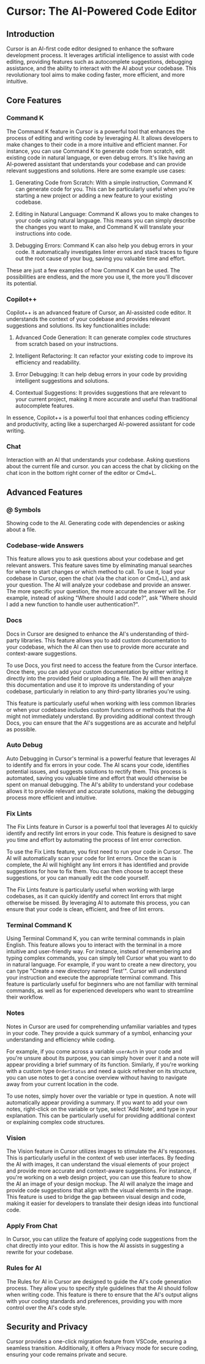 # Cursor: The AI-Powered Code Editor

## Introduction
Cursor is an AI-first code editor designed to enhance the software development process. It leverages artificial intelligence to assist with code editing, providing features such as autocomplete suggestions, debugging assistance, and the ability to interact with the AI about your codebase. This revolutionary tool aims to make coding faster, more efficient, and more intuitive.

## Core Features

### Command K
The Command K feature in Cursor is a powerful tool that enhances the process of editing and writing code by leveraging AI. It allows developers to make changes to their code in a more intuitive and efficient manner. For instance, you can use Command K to generate code from scratch, edit existing code in natural language, or even debug errors. It's like having an AI-powered assistant that understands your codebase and can provide relevant suggestions and solutions. Here are some example use cases:

1. Generating Code from Scratch: With a simple instruction, Command K can generate code for you. This can be particularly useful when you're starting a new project or adding a new feature to your existing codebase.

2. Editing in Natural Language: Command K allows you to make changes to your code using natural language. This means you can simply describe the changes you want to make, and Command K will translate your instructions into code.

3. Debugging Errors: Command K can also help you debug errors in your code. It automatically investigates linter errors and stack traces to figure out the root cause of your bug, saving you valuable time and effort.

These are just a few examples of how Command K can be used. The possibilities are endless, and the more you use it, the more you'll discover its potential.

### Copilot++
Copilot++ is an advanced feature of Cursor, an AI-assisted code editor. It understands the context of your codebase and provides relevant suggestions and solutions. Its key functionalities include:

1. Advanced Code Generation: It can generate complex code structures from scratch based on your instructions.

2. Intelligent Refactoring: It can refactor your existing code to improve its efficiency and readability.

3. Error Debugging: It can help debug errors in your code by providing intelligent suggestions and solutions.

4. Contextual Suggestions: It provides suggestions that are relevant to your current project, making it more accurate and useful than traditional autocomplete features.

In essence, Copilot++ is a powerful tool that enhances coding efficiency and productivity, acting like a supercharged AI-powered assistant for code writing.


### Chat
Interaction with an AI that understands your codebase. Asking questions about the current file and cursor. you can access the chat by clicking on the chat icon in the bottom right corner of the editor or Cmd+L.

## Advanced Features

### @ Symbols
Showing code to the AI. Generating code with dependencies or asking about a file.

### Codebase-wide Answers
This feature allows you to ask questions about your codebase and get relevant answers. This feature saves time by eliminating manual searches for where to start changes or which method to call. To use it, load your codebase in Cursor, open the chat (via the chat icon or Cmd+L), and ask your question. The AI will analyze your codebase and provide an answer. The more specific your question, the more accurate the answer will be. For example, instead of asking "Where should I add code?", ask "Where should I add a new function to handle user authentication?".


### Docs
Docs in Cursor are designed to enhance the AI's understanding of third-party libraries. This feature allows you to add custom documentation to your codebase, which the AI can then use to provide more accurate and context-aware suggestions. 

To use Docs, you first need to access the feature from the Cursor interface. Once there, you can add your custom documentation by either writing it directly into the provided field or uploading a file. The AI will then analyze this documentation and use it to improve its understanding of your codebase, particularly in relation to any third-party libraries you're using.

This feature is particularly useful when working with less common libraries or when your codebase includes custom functions or methods that the AI might not immediately understand. By providing additional context through Docs, you can ensure that the AI's suggestions are as accurate and helpful as possible.

### Auto Debug
Auto Debugging in Cursor's terminal is a powerful feature that leverages AI to identify and fix errors in your code. The AI scans your code, identifies potential issues, and suggests solutions to rectify them. This process is automated, saving you valuable time and effort that would otherwise be spent on manual debugging. The AI's ability to understand your codebase allows it to provide relevant and accurate solutions, making the debugging process more efficient and intuitive.

### Fix Lints
The Fix Lints feature in Cursor is a powerful tool that leverages AI to quickly identify and rectify lint errors in your code. This feature is designed to save you time and effort by automating the process of lint error correction.

To use the Fix Lints feature, you first need to run your code in Cursor. The AI will automatically scan your code for lint errors. Once the scan is complete, the AI will highlight any lint errors it has identified and provide suggestions for how to fix them. You can then choose to accept these suggestions, or you can manually edit the code yourself.

The Fix Lints feature is particularly useful when working with large codebases, as it can quickly identify and correct lint errors that might otherwise be missed. By leveraging AI to automate this process, you can ensure that your code is clean, efficient, and free of lint errors.

### Terminal Command K
Using Terminal Command K, you can write terminal commands in plain English. This feature allows you to interact with the terminal in a more intuitive and user-friendly way. For instance, instead of remembering and typing complex commands, you can simply tell Cursor what you want to do in natural language. For example, if you want to create a new directory, you can type "Create a new directory named 'Test'". Cursor will understand your instruction and execute the appropriate terminal command. This feature is particularly useful for beginners who are not familiar with terminal commands, as well as for experienced developers who want to streamline their workflow.

### Notes
Notes in Cursor are used for comprehending unfamiliar variables and types in your code. They provide a quick summary of a symbol, enhancing your understanding and efficiency while coding. 

For example, if you come across a variable `userAuth` in your code and you're unsure about its purpose, you can simply hover over it and a note will appear providing a brief summary of its function. Similarly, if you're working with a custom type `OrderStatus` and need a quick refresher on its structure, you can use notes to get a concise overview without having to navigate away from your current location in the code.

To use notes, simply hover over the variable or type in question. A note will automatically appear providing a summary. If you want to add your own notes, right-click on the variable or type, select 'Add Note', and type in your explanation. This can be particularly useful for providing additional context or explaining complex code structures.

### Vision
The Vision feature in Cursor utilizes images to stimulate the AI's responses. This is particularly useful in the context of web user interfaces. By feeding the AI with images, it can understand the visual elements of your project and provide more accurate and context-aware suggestions. For instance, if you're working on a web design project, you can use this feature to show the AI an image of your design mockup. The AI will analyze the image and provide code suggestions that align with the visual elements in the image. This feature is used to bridge the gap between visual design and code, making it easier for developers to translate their design ideas into functional code.

### Apply From Chat
In Cursor, you can utilize the feature of applying code suggestions from the chat directly into your editor. This is how the AI assists in suggesting a rewrite for your codebase.

### Rules for AI
The Rules for AI in Cursor are designed to guide the AI's code generation process. They allow you to specify style guidelines that the AI should follow when writing code. This feature is there to ensure that the AI's output aligns with your coding standards and preferences, providing you with more control over the AI's code style.

## Security and Privacy
Cursor provides a one-click migration feature from VSCode, ensuring a seamless transition. Additionally, it offers a Privacy mode for secure coding, ensuring your code remains private and secure.
